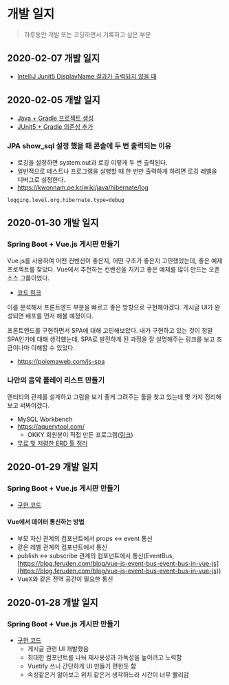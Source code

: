 # 개발 일지
> 하루동안 개발 또는 코딩하면서 기록하고 싶은 부분


## 2020-02-07 개발 일지
- [IntelliJ Junit5 DisplayName 결과가 출력되지 않을 때](https://medium.com/@sorravitbunjongpean/fix-junit5-display-name-did-not-show-in-run-tab-intellij-a00c94f39679)


## 2020-02-05 개발 일지
- [Java + Gradle 프로젝트 생성](https://jojoldu.tistory.com/138)
- [JUnit5 + Gradle 의존성 추가](https://itbellstone.tistory.com/106)

### JPA show_sql 설정 했을 때 콘솔에 두 번 출력되는 이유
- 로깅을 설정하면 system.out과 로깅 이렇게 두 번 출력된다.
- 일반적으로 테스트나 프로그램을 실행할 때 한 번만 출력하게 하려면 로깅 레벨을 디버그로 설정한다.
- <https://kwonnam.pe.kr/wiki/java/hibernate/log>

```
logging.level.org.hibernate.type=debug
```


## 2020-01-30 개발 일지
### Spring Boot + Vue.js 게시판 만들기
Vue.js를 사용하여 어떤 컨벤션이 좋은지, 어떤 구조가 좋은지 고민했었는데, 좋은 예제 프로젝트를 찾았다. Vue에서 추천하는 컨밴션을 지키고 좋은 예제를 많이 만드는 오픈소스 그룹이었다.
- [코드 링크](https://github.com/gothinkster/vue-realworld-example-app)

이를 분석해서 프론트엔드 부분을 빠르고 좋은 방향으로 구현해야겠다. 게시글 UI가 완성되면 배포를 먼저 해볼 예정이다.

프론트엔드를 구현하면서 SPA에 대해 고민해보았다. 내가 구현하고 있는 것이 정말 SPA인가에 대해 생각했는데, SPA로 발전하게 된 과정을 잘 설명해주는 링크를 보고 조금이나마 이해할 수 있었다.
- <https://poiemaweb.com/js-spa>


### 나만의 음악 플레이 리스트 만들기
엔티티의 관계를 설계하고 그림을 보기 좋게 그려주는 툴을 찾고 있는데 몇 가지 정리해보고 써봐야겠다.
- MySQL Workbench
- <https://aquerytool.com/>
    - OKKY 회원분이 직접 만든 프로그램([링크](https://okky.kr/article/312693?note=1182243))
- [무료 및 저렴한 ERD 툴 정리](https://gomcine.tistory.com/entry/ERD-%EB%8B%A4%EC%9D%B4%EC%96%B4%EA%B7%B8%EB%9E%A8-%ED%88%B4-%EC%A2%85%EB%A5%98%EC%99%80-%EC%84%A4%EC%B9%98-%EA%B2%BD%EB%A1%9C-%EC%A0%95%EB%A6%AC)


## 2020-01-29 개발 일지
### Spring Boot + Vue.js 게시판 만들기
- [구현 코드](https://github.com/CODEMCD/spring-boot-vuejs-web/tree/feature/article-vuejs)

#### Vue에서 데이터 통신하는 방법
- 부모 자신 관계의 컴포넌트에서 props ↔ event 통신
- 같은 레벨 관계의 컴포넌트에서 통신
- publish ↔ subscribe 관계의 컴포넌트에서 통신(EventBus, [https://blog.feruden.com/blog/vue-js-event-bus-event-bus-in-vue-js](https://blog.feruden.com/blog/vue-js-event-bus-event-bus-in-vue-js))
- VueX와 같은 전역 공간이 필요한 통신


## 2020-01-28 개발 일지
### Spring Boot + Vue.js 게시판 만들기
- [구현 코드](https://github.com/CODEMCD/spring-boot-vuejs-web/tree/feature/article-vuejs)
    - 게시글 관련 UI 개발했음
    - 최대한 컴포넌트를 나눠 재사용성과 가독성을 높이려고 노력함
    - Vuetify 쓰니 간단하게 UI 만들기 편한듯 함
    - 속성같은거 알아보고 위치 같은거 생각하느라 시간이 너무 빨리감